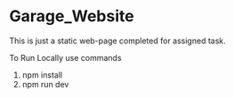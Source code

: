 # Garage_Website
This is just a static web-page completed for assigned task.

To Run Locally use commands
1. npm install
2. npm run dev
